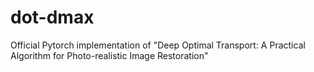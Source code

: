 # dot-dmax
Official Pytorch implementation of "Deep Optimal Transport: A Practical Algorithm for Photo-realistic Image Restoration"
